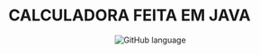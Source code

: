 # CALCULADORA FEITA EM JAVA

<p align="center">
  <img alt="GitHub language" count src=https://github.com/LucasGabryellll/Calculadora/tree/master/imageCalculator.PNG>
